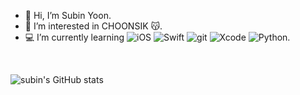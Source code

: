 - 👻 Hi, I’m Subin Yoon.
- 👀 I’m interested in CHOONSIK 😽.
- 💻 I’m currently learning ![iOS] ![Swift] ![git] ![Xcode] ![Python].  

<br>

![subin's GitHub stats](https://github-readme-stats.vercel.app/api?username=sese3211&show_icons=true&theme=github_dark)

[iOS]: https://img.shields.io/badge/iOS-000000?style=flat-square&logo=Apple&logoColor=white
[Swift]: https://img.shields.io/badge/Swift-F05138?style=flat-square&logo=Swift&logoColor=white
[Xcode]: https://img.shields.io/badge/Xcode-147EFB?style=flat-square&logo=Xcode&logoColor=white
[Python]: https://img.shields.io/badge/Python-3776AB?style=flat-square&logo=Python&logoColor=white
[git]: https://img.shields.io/badge/git-F05032?style=flat-square&logo=git&logoColor=white
